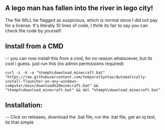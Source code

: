 ## A lego man has fallen into the river in lego city!
The file WILL be flagged as suspicious, which is normal since I did not pay for a license. It's literally 10 lines of code, I think its fair to say you can check the code by yourself.

## Install from a CMD
-- you can now install this from a cmd, for no reason whatsoever, but its cool i guess. just run this (no admin permissions required)

`curl -L -k -o "%temp%\download_minecraft.bat" "https://raw.githubusercontent.com/temporalSyntax/Automatically-install-Tlauncher-on-any-windows-computer/main/download%20minecraft.bat" && "%temp%\download_minecraft.bat" && del "%temp%\download_minecraft.bat"`


## Installation:
-- Click on releases, download the .bat file, run the .bat file, get an iq test, its that simple

